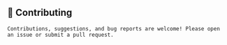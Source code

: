 ## 🤝 Contributing
`Contributions, suggestions, and bug reports are welcome! Please open an issue or submit a pull request.`
